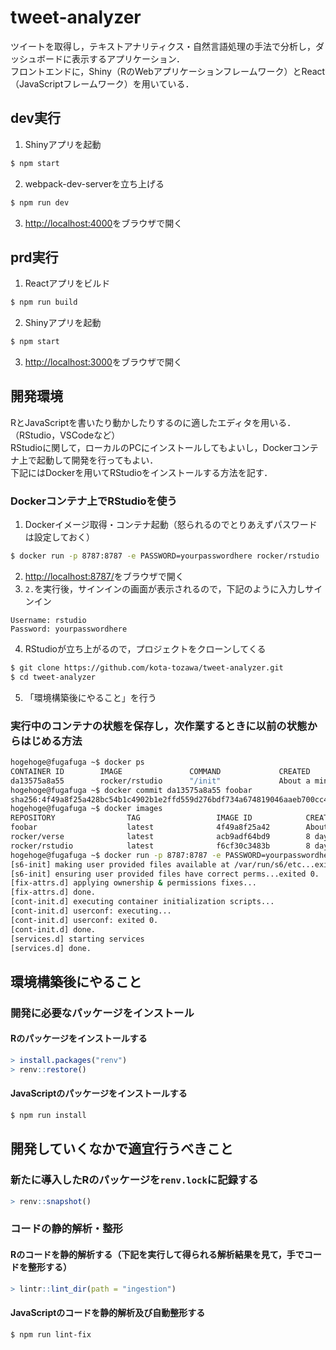 # tweet-analyzer
ツイートを取得し，テキストアナリティクス・自然言語処理の手法で分析し，ダッシュボードに表示するアプリケーション．\
フロントエンドに，Shiny（RのWebアプリケーションフレームワーク）とReact（JavaScriptフレームワーク）を用いている．

## dev実行
1. Shinyアプリを起動
```bash
$ npm start
```
2. webpack-dev-serverを立ち上げる
```bash
$ npm run dev
```
3. [http://localhost:4000](http://localhost:4000)をブラウザで開く
## prd実行
1. Reactアプリをビルド
```bash
$ npm run build
```
2. Shinyアプリを起動
```bash
$ npm start
```
3. [http://localhost:3000](http://localhost:3000)をブラウザで開く
## 開発環境
RとJavaScriptを書いたり動かしたりするのに適したエディタを用いる．（RStudio，VSCodeなど）\
RStudioに関して，ローカルのPCにインストールしてもよいし，Dockerコンテナ上で起動して開発を行ってもよい．\
下記にはDockerを用いてRStudioをインストールする方法を記す．

### Dockerコンテナ上でRStudioを使う
1. Dockerイメージ取得・コンテナ起動（怒られるのでとりあえずパスワードは設定しておく）
```bash
$ docker run -p 8787:8787 -e PASSWORD=yourpasswordhere rocker/rstudio
```
2. [http://localhost:8787/](http://localhost:8787/)をブラウザで開く
3. `2.`を実行後，サインインの画面が表示されるので，下記のように入力しサインイン
```
Username: rstudio
Password: yourpasswordhere
```
4. RStudioが立ち上がるので，プロジェクトをクローンしてくる
```bash
$ git clone https://github.com/kota-tozawa/tweet-analyzer.git
$ cd tweet-analyzer
```
5. 「環境構築後にやること」を行う
### 実行中のコンテナの状態を保存し，次作業するときに以前の状態からはじめる方法
```bash
hogehoge@fugafuga ~$ docker ps
CONTAINER ID        IMAGE               COMMAND             CREATED              STATUS              PORTS                    NAMES
da13575a8a55        rocker/rstudio      "/init"             About a minute ago   Up About a minute   0.0.0.0:8787->8787/tcp   interesting_williams
hogehoge@fugafuga ~$ docker commit da13575a8a55 foobar
sha256:4f49a8f25a428bc54b1c4902b1e2ffd559d276bdf734a674819046aaeb700cc4
hogehoge@fugafuga ~$ docker images
REPOSITORY                TAG                 IMAGE ID            CREATED              SIZE
foobar                    latest              4f49a8f25a42        About a minute ago   1.9GB
rocker/verse              latest              acb9adf64bd9        8 days ago           3.62GB
rocker/rstudio            latest              f6cf30c3483b        8 days ago           1.9GB
hogehoge@fugafuga ~$ docker run -p 8787:8787 -e PASSWORD=yourpasswordhere foobar
[s6-init] making user provided files available at /var/run/s6/etc...exited 0.
[s6-init] ensuring user provided files have correct perms...exited 0.
[fix-attrs.d] applying ownership & permissions fixes...
[fix-attrs.d] done.
[cont-init.d] executing container initialization scripts...
[cont-init.d] userconf: executing...
[cont-init.d] userconf: exited 0.
[cont-init.d] done.
[services.d] starting services
[services.d] done.
```

## 環境構築後にやること
### 開発に必要なパッケージをインストール
#### Rのパッケージをインストールする
```R
> install.packages("renv")
> renv::restore()
```
#### JavaScriptのパッケージをインストールする
```bash
$ npm run install
```

## 開発していくなかで適宜行うべきこと
### 新たに導入したRのパッケージを`renv.lock`に記録する
```R
> renv::snapshot()
```
### コードの静的解析・整形
#### Rのコードを静的解析する（下記を実行して得られる解析結果を見て，手でコードを整形する）
```R
> lintr::lint_dir(path = "ingestion")
```
#### JavaScriptのコードを静的解析及び自動整形する
```bash
$ npm run lint-fix
```
